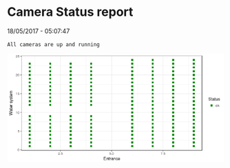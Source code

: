 Camera Status report
================
18/05/2017 - 05:07:47

    All cameras are up and running

![](camreport_files/figure-markdown_github/unnamed-chunk-2-1.png)

